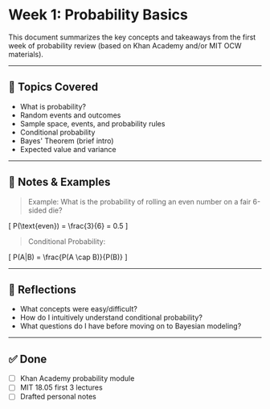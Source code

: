 # Week 1: Probability Basics

This document summarizes the key concepts and takeaways from the first week of probability review (based on Khan Academy and/or MIT OCW materials).

---

## 🔢 Topics Covered

- What is probability?
- Random events and outcomes
- Sample space, events, and probability rules
- Conditional probability
- Bayes' Theorem (brief intro)
- Expected value and variance

---

## 📝 Notes & Examples

> Example: What is the probability of rolling an even number on a fair 6-sided die?

\[
P(\text{even}) = \frac{3}{6} = 0.5
\]

> Conditional Probability:

\[
P(A|B) = \frac{P(A \cap B)}{P(B)}
\]

---

## 🧠 Reflections

- What concepts were easy/difficult?
- How do I intuitively understand conditional probability?
- What questions do I have before moving on to Bayesian modeling?

---

## ✅ Done

- [ ] Khan Academy probability module
- [ ] MIT 18.05 first 3 lectures
- [ ] Drafted personal notes
